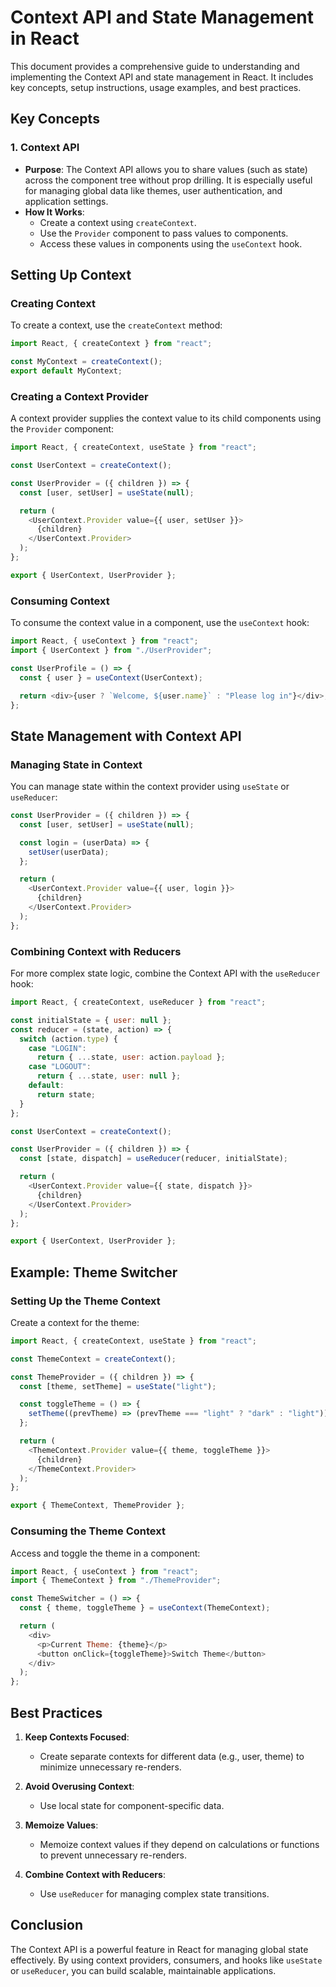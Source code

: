 # Context API and State Management in React

This document provides a comprehensive guide to understanding and implementing the Context API and state management in React. It includes key concepts, setup instructions, usage examples, and best practices.


## Key Concepts

### 1. **Context API**

- **Purpose**: The Context API allows you to share values (such as state) across the component tree without prop drilling. It is especially useful for managing global data like themes, user authentication, and application settings.
- **How It Works**:
  - Create a context using `createContext`.
  - Use the `Provider` component to pass values to components.
  - Access these values in components using the `useContext` hook.


## Setting Up Context

### Creating Context

To create a context, use the `createContext` method:

```javascript
import React, { createContext } from "react";

const MyContext = createContext();
export default MyContext;
```

### Creating a Context Provider

A context provider supplies the context value to its child components using the `Provider` component:

```javascript
import React, { createContext, useState } from "react";

const UserContext = createContext();

const UserProvider = ({ children }) => {
  const [user, setUser] = useState(null);

  return (
    <UserContext.Provider value={{ user, setUser }}>
      {children}
    </UserContext.Provider>
  );
};

export { UserContext, UserProvider };
```

### Consuming Context

To consume the context value in a component, use the `useContext` hook:

```javascript
import React, { useContext } from "react";
import { UserContext } from "./UserProvider";

const UserProfile = () => {
  const { user } = useContext(UserContext);

  return <div>{user ? `Welcome, ${user.name}` : "Please log in"}</div>;
};
```

## State Management with Context API

### Managing State in Context

You can manage state within the context provider using `useState` or `useReducer`:

```javascript
const UserProvider = ({ children }) => {
  const [user, setUser] = useState(null);

  const login = (userData) => {
    setUser(userData);
  };

  return (
    <UserContext.Provider value={{ user, login }}>
      {children}
    </UserContext.Provider>
  );
};
```

### Combining Context with Reducers

For more complex state logic, combine the Context API with the `useReducer` hook:

```javascript
import React, { createContext, useReducer } from "react";

const initialState = { user: null };
const reducer = (state, action) => {
  switch (action.type) {
    case "LOGIN":
      return { ...state, user: action.payload };
    case "LOGOUT":
      return { ...state, user: null };
    default:
      return state;
  }
};

const UserContext = createContext();

const UserProvider = ({ children }) => {
  const [state, dispatch] = useReducer(reducer, initialState);

  return (
    <UserContext.Provider value={{ state, dispatch }}>
      {children}
    </UserContext.Provider>
  );
};

export { UserContext, UserProvider };
```

## Example: Theme Switcher

### Setting Up the Theme Context

Create a context for the theme:

```javascript
import React, { createContext, useState } from "react";

const ThemeContext = createContext();

const ThemeProvider = ({ children }) => {
  const [theme, setTheme] = useState("light");

  const toggleTheme = () => {
    setTheme((prevTheme) => (prevTheme === "light" ? "dark" : "light"));
  };

  return (
    <ThemeContext.Provider value={{ theme, toggleTheme }}>
      {children}
    </ThemeContext.Provider>
  );
};

export { ThemeContext, ThemeProvider };
```

### Consuming the Theme Context

Access and toggle the theme in a component:

```javascript
import React, { useContext } from "react";
import { ThemeContext } from "./ThemeProvider";

const ThemeSwitcher = () => {
  const { theme, toggleTheme } = useContext(ThemeContext);

  return (
    <div>
      <p>Current Theme: {theme}</p>
      <button onClick={toggleTheme}>Switch Theme</button>
    </div>
  );
};
```


## Best Practices

1. **Keep Contexts Focused**:
   - Create separate contexts for different data (e.g., user, theme) to minimize unnecessary re-renders.

2. **Avoid Overusing Context**:
   - Use local state for component-specific data.

3. **Memoize Values**:
   - Memoize context values if they depend on calculations or functions to prevent unnecessary re-renders.

4. **Combine Context with Reducers**:
   - Use `useReducer` for managing complex state transitions.


## Conclusion

The Context API is a powerful feature in React for managing global state effectively. By using context providers, consumers, and hooks like `useState` or `useReducer`, you can build scalable, maintainable applications.